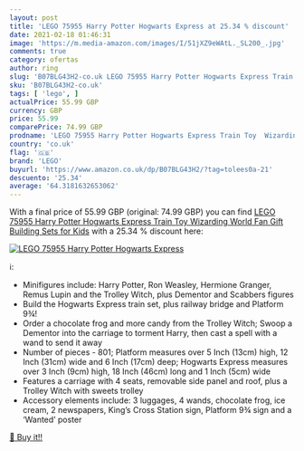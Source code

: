 ```yaml
---
layout: post
title: 'LEGO 75955 Harry Potter Hogwarts Express at 25.34 % discount'
date: 2021-02-18 01:46:31
image: 'https://m.media-amazon.com/images/I/51jXZ9eWAtL._SL200_.jpg'
comments: true
category: ofertas
author: ring
slug: 'B07BLG43H2-co.uk LEGO 75955 Harry Potter Hogwarts Express Train Toy...'
sku: 'B07BLG43H2-co.uk'
tags: [ 'lego', ]
actualPrice: 55.99 GBP
currency: GBP
price: 55.99
comparePrice: 74.99 GBP
prodname: 'LEGO 75955 Harry Potter Hogwarts Express Train Toy  Wizarding World Fan Gift  Building Sets for Kids'
country: 'co.uk'
flag: '🇬🇧'
brand: 'LEGO'
buyurl: 'https://www.amazon.co.uk/dp/B07BLG43H2/?tag=tolees0a-21'
descuento: '25.34'
average: '64.3181632653062'
---
```


With a final price of 55.99 GBP (original: 74.99 GBP) you can find [LEGO 75955 Harry Potter Hogwarts Express Train Toy  Wizarding World Fan Gift  Building Sets for Kids](https://www.amazon.co.uk/dp/B07BLG43H2/?tag=tolees0a-21) with a  25.34 % discount here:

[![LEGO 75955 Harry Potter Hogwarts Express](https://m.media-amazon.com/images/I/51jXZ9eWAtL._SL200_.jpg)](https://www.amazon.co.uk/dp/B07BLG43H2/?tag=tolees0a-21)

ℹ️:

- Minifigures include: Harry Potter, Ron Weasley, Hermione Granger, Remus Lupin and the Trolley Witch, plus Dementor and Scabbers figures
- Build the Hogwarts Express train set, plus railway bridge and Platform 9¾!
- Order a chocolate frog and more candy from the Trolley Witch; Swoop a Dementor into the carriage to torment Harry, then cast a spell with a wand to send it away
- Number of pieces - 801; Platform measures over 5 Inch (13cm) high, 12 Inch (31cm) wide and 6 Inch (17cm) deep; Hogwarts Express measures over 3 Inch (9cm) high, 18 Inch (46cm) long and 1 Inch (5cm) wide
- Features a carriage with 4 seats, removable side panel and roof, plus a Trolley Witch with sweets trolley
- Accessory elements include: 3 luggages, 4 wands, chocolate frog, ice cream, 2 newspapers, King’s Cross Station sign, Platform 9¾ sign and a ‘Wanted’ poster

[🛒 Buy it!!](https://www.amazon.co.uk/dp/B07BLG43H2/?tag=tolees0a-21)
